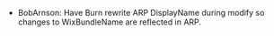 * BobArnson: Have Burn rewrite ARP DisplayName during modify so changes to WixBundleName are reflected in ARP.
